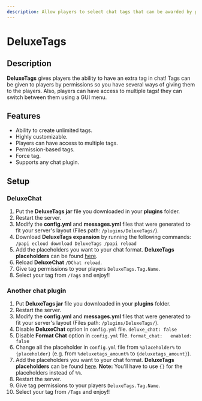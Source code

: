 ```yaml
---
description: Allow players to select chat tags that can be awarded by permission!
---
```


# DeluxeTags

## Description

**DeluxeTags** gives players the ability to have an extra tag in chat! Tags can be given to players by permissions so you have several ways of giving them to the players. Also, players can have access to multiple tags! they can switch between them using a GUI menu.

## Features

* Ability to create unlimited tags.
* Highly customizable.
* Players can have access to multiple tags.
* Permission-based tags.
* Force tag.
* Supports any chat plugin.

## Setup

### DeluxeChat

1. Put the **DeluxeTags jar** file you downloaded in your **plugins** folder.
2. Restart the server.
3. Modify the **config.yml** and **messages.yml** files that were generated to fit your server's layout \(Files path: `/plugins/DeluxeTags/`\).
4. Download **DeluxeTags expansion** by running the following commands: `/papi ecloud download DeluxeTags /papi reload`
5. Add the placeholders you want to your chat format. **DeluxeTags placeholders** can be found [here](placeholders.md).
6. Reload **DeluxeChat** `/DChat reload`.
7. Give tag permissions to your players `DeluxeTags.Tag.Name`.
8. Select your tag from `/Tags` and enjoy!!

### Another chat plugin

1. Put **DeluxeTags jar** file you downloaded in your **plugins** folder.
2. Restart the server.
3. Modify the **config.yml** and **messages.yml** files that were generated to fit your server's layout \(Files path: `/plugins/DeluxeTags/`\).
4. Disable **DeluxeChat** option in `config.yml` file. `deluxe_chat: false`
5. Disable **Format Chat** option in `config.yml` file. `format_chat:   enabled: false`
6. Change all the placeholder in `config.yml` file from `%placeholder%` to `{placeholder}` \(e.g. from `%deluxetags_amount%` to `{deluxetags_amount}`\).
7. Add the placeholders you want to your chat format. **DeluxeTags placeholders** can be found [here](placeholders.md). **Note:** You'll have to use `{}` for the placeholders instead of `%%`.
8. Restart the server.
9. Give tag permissions to your players `DeluxeTags.Tag.Name`.
10. Select your tag from `/Tags` and enjoy!!

